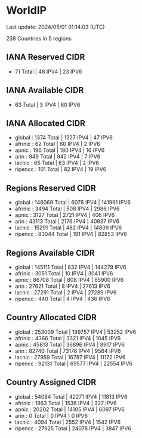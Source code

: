 # WorldIP

Last update: 2024/05/01 01:14:03 (UTC)

238 Countries in 5 regions

## IANA Reserved CIDR

- 71 Total | 48 IPV4 | 23 IPV6

## IANA Available CIDR

- 63 Total | 3 IPV4 | 60 IPV6

## IANA Allocated CIDR

- global : 1374 Total | 1327 IPV4 | 47 IPV6
- afrinic : 62 Total | 60 IPV4 | 2 IPV6
- apnic : 196 Total | 180 IPV4 | 16 IPV6
- arin : 949 Total | 942 IPV4 | 7 IPV6
- lacnic : 65 Total | 63 IPV4 | 2 IPV6
- ripencc : 101 Total | 82 IPV4 | 19 IPV6

## Regions Reserved CIDR

- global : 148069 Total | 6078 IPV4 | 141991 IPV6
- afrinic : 3494 Total | 508 IPV4 | 2986 IPV6
- apnic : 3127 Total | 2721 IPV4 | 406 IPV6
- arin : 43113 Total | 2176 IPV4 | 40937 IPV6
- lacnic : 15291 Total | 482 IPV4 | 14809 IPV6
- ripencc : 83044 Total | 191 IPV4 | 82853 IPV6

## Regions Available CIDR

- global : 145111 Total | 832 IPV4 | 144279 IPV6
- afrinic : 3051 Total | 10 IPV4 | 3041 IPV6
- apnic : 86708 Total | 808 IPV4 | 85900 IPV6
- arin : 27621 Total | 8 IPV4 | 27613 IPV6
- lacnic : 27291 Total | 2 IPV4 | 27289 IPV6
- ripencc : 440 Total | 4 IPV4 | 436 IPV6

## Country Allocated CIDR

- global : 253009 Total | 199757 IPV4 | 53252 IPV6
- afrinic : 4366 Total | 3321 IPV4 | 1045 IPV6
- apnic : 45813 Total | 36896 IPV4 | 8917 IPV6
- arin : 82740 Total | 73176 IPV4 | 9564 IPV6
- lacnic : 27959 Total | 16787 IPV4 | 11172 IPV6
- ripencc : 92131 Total | 69577 IPV4 | 22554 IPV6

## Country Assigned CIDR

- global : 54084 Total | 42271 IPV4 | 11813 IPV6
- afrinic : 1863 Total | 1536 IPV4 | 327 IPV6
- apnic : 20202 Total | 14105 IPV4 | 6097 IPV6
- arin : 0 Total | 0 IPV4 | 0 IPV6
- lacnic : 4094 Total | 2552 IPV4 | 1542 IPV6
- ripencc : 27925 Total | 24078 IPV4 | 3847 IPV6
